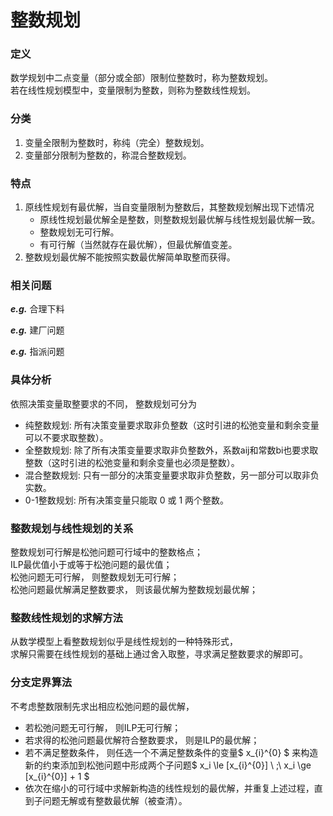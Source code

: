 # 整数规划

### 定义

数学规划中二点变量（部分或全部）限制位整数时，称为整数规划。  
若在线性规划模型中，变量限制为整数，则称为整数线性规划。

### 分类

1. 变量全限制为整数时，称纯（完全）整数规划。
2. 变量部分限制为整数的，称混合整数规划。

### 特点

1. 原线性规划有最优解，当自变量限制为整数后，其整数规划解出现下述情况
    - 原线性规划最优解全是整数，则整数规划最优解与线性规划最优解一致。
    - 整数规划无可行解。
    - 有可行解（当然就存在最优解），但最优解值变差。
2. 整数规划最优解不能按照实数最优解简单取整而获得。

### 相关问题

***e.g.*** 合理下料

***e.g.*** 建厂问题

***e.g.*** 指派问题

### 具体分析
依照决策变量取整要求的不同， 整数规划可分为
- 纯整数规划: 所有决策变量要求取非负整数（这时引进的松弛变量和剩余变量可以不要求取整数）。
- 全整数规划: 除了所有决策变量要求取非负整数外，系数aij和常数bi也要求取整数（这时引进的松弛变量和剩余变量也必须是整数）。
- 混合整数规划: 只有一部分的决策变量要求取非负整数，另一部分可以取非负实数。
- 0-1整数规划: 所有决策变量只能取 0 或 1 两个整数。

### 整数规划与线性规划的关系
整数规划可行解是松弛问题可行域中的整数格点；  
ILP最优值小于或等于松弛问题的最优值；  
松弛问题无可行解， 则整数规划无可行解；  
松弛问题最优解满足整数要求， 则该最优解为整数规划最优解；

### 整数线性规划的求解方法
从数学模型上看整数规划似乎是线性规划的一种特殊形式，  
求解只需要在线性规划的基础上通过舍入取整，寻求满足整数要求的解即可。

### 分支定界算法
不考虑整数限制先求出相应松弛问题的最优解，
- 若松弛问题无可行解， 则ILP无可行解；
- 若求得的松弛问题最优解符合整数要求， 则是ILP的最优解；
- 若不满足整数条件， 则任选一个不满足整数条件的变量$ x_{i}^{0} $
 来构造新的约束添加到松弛问题中形成两个子问题$ x_i \le [x_{i}^{0}] \ ;\  x_i \ge [x_{i}^{0}] + 1 $
- 依次在缩小的可行域中求解新构造的线性规划的最优解，并重复上述过程，直到子问题无解或有整数最优解（被查清）。